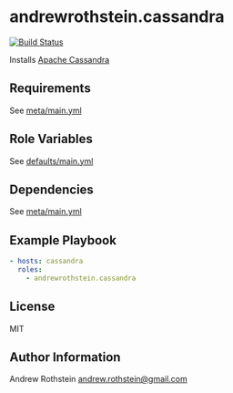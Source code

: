 andrewrothstein.cassandra
=========================
[![Build Status](https://travis-ci.org/andrewrothstein/ansible-cassandra.svg?branch=master)](https://travis-ci.org/andrewrothstein/ansible-cassandra)

Installs [Apache Cassandra](http://cassandra.apache.org/)

Requirements
------------

See [meta/main.yml](meta/main.yml)

Role Variables
--------------

See [defaults/main.yml](defaults/main.yml)

Dependencies
------------

See [meta/main.yml](meta/main.yml)

Example Playbook
----------------

```yml
- hosts: cassandra
  roles:
    - andrewrothstein.cassandra
```

License
-------

MIT

Author Information
------------------

Andrew Rothstein <andrew.rothstein@gmail.com>
